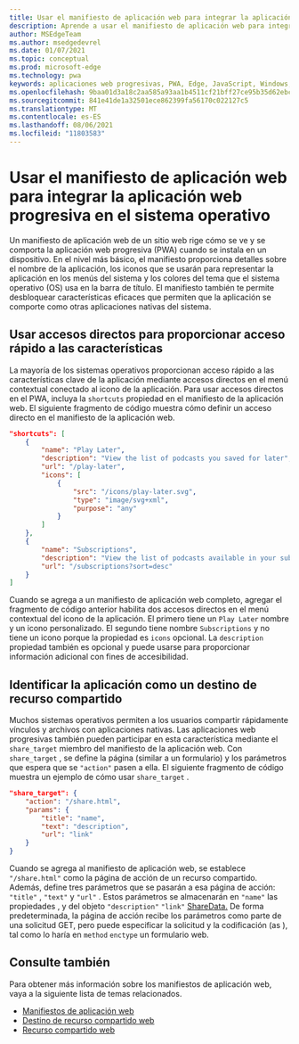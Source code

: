 ```yaml
---
title: Usar el manifiesto de aplicación web para integrar la aplicación web progresiva en el sistema operativo
description: Aprende a usar el manifiesto de aplicación web para integrar la aplicación web progresiva en el sistema operativo.
author: MSEdgeTeam
ms.author: msedgedevrel
ms.date: 01/07/2021
ms.topic: conceptual
ms.prod: microsoft-edge
ms.technology: pwa
keywords: aplicaciones web progresivas, PWA, Edge, JavaScript, Windows, UWP, Microsoft Store
ms.openlocfilehash: 9baa01d3a18c2aa585a93aa1b4511cf21bff27ce95b35d62ebc0d23fbb70cafd
ms.sourcegitcommit: 841e41de1a32501ece862399fa56170c022127c5
ms.translationtype: MT
ms.contentlocale: es-ES
ms.lasthandoff: 08/06/2021
ms.locfileid: "11803583"
---
```

# <a name="use-the-web-app-manifest-to-integrate-your-progressive-web-app-into-the-operating-system"></a>Usar el manifiesto de aplicación web para integrar la aplicación web progresiva en el sistema operativo

Un manifiesto de aplicación web de un sitio web rige cómo se ve y se comporta la aplicación web progresiva \(PWA\) cuando se instala en un dispositivo.  En el nivel más básico, el manifiesto proporciona detalles sobre el nombre de la aplicación, los iconos que se usarán para representar la aplicación en los menús del sistema y los colores del tema que el sistema operativo \(OS\) usa en la barra de título.  El manifiesto también te permite desbloquear características eficaces que permiten que la aplicación se comporte como otras aplicaciones nativas del sistema.  

## <a name="use-shortcuts-to-provide-quick-access-to-features"></a>Usar accesos directos para proporcionar acceso rápido a las características  

La mayoría de los sistemas operativos proporcionan acceso rápido a las características clave de la aplicación mediante accesos directos en el menú contextual conectado al icono de la aplicación.  Para usar accesos directos en el PWA, incluya la `shortcuts` propiedad en el manifiesto de la aplicación web.  El siguiente fragmento de código muestra cómo definir un acceso directo en el manifiesto de la aplicación web.  

```json
"shortcuts": [
    {
        "name": "Play Later",
        "description": "View the list of podcasts you saved for later",
        "url": "/play-later",
        "icons": [
            {
                "src": "/icons/play-later.svg",
                "type": "image/svg+xml",
                "purpose": "any"
            }
        ]
    },
    {
        "name": "Subscriptions",
        "description": "View the list of podcasts available in your subscription",
        "url": "/subscriptions?sort=desc"
    }
]
```  

Cuando se agrega a un manifiesto de aplicación web completo, agregar el fragmento de código anterior habilita dos accesos directos en el menú contextual del icono de la aplicación.  El primero tiene un `Play Later` nombre y un icono personalizado.  El segundo tiene nombre `Subscriptions` y no tiene un icono porque la propiedad es `icons` opcional.  La `description` propiedad también es opcional y puede usarse para proporcionar información adicional con fines de accesibilidad.  

## <a name="identify-your-app-as-a-share-target"></a>Identificar la aplicación como un destino de recurso compartido

Muchos sistemas operativos permiten a los usuarios compartir rápidamente vínculos y archivos con aplicaciones nativas. Las aplicaciones web progresivas también pueden participar en esta característica mediante el `share_target` miembro del manifiesto de la aplicación web.  Con `share_target` , se define la página \(similar a un formulario\) y los parámetros que espera que se `"action"` pasen a ella.  El siguiente fragmento de código muestra un ejemplo de cómo usar `share_target` .

```json
"share_target": {
    "action": "/share.html",
    "params": {
        "title": "name",
        "text": "description",
        "url": "link"
    }
}
```

Cuando se agrega al manifiesto de aplicación web, se establece `"/share.html"` como la página de acción de un recurso compartido. Además, define tres parámetros que se pasarán a esa página de acción: `"title"` , `"text"` y `"url"` .  Estos parámetros se almacenarán en `"name"` las propiedades , y del objeto `"description"` `"link"` [ShareData.][GitHubWicgWebShareDomSharedata]  De forma predeterminada, la página de acción recibe los parámetros como parte de una solicitud GET, pero puede especificar la solicitud y la codificación \(as \), tal como lo haría en `method` `enctype` un formulario web.

## <a name="see-also"></a>Consulte también  

Para obtener más información sobre los manifiestos de aplicación web, vaya a la siguiente lista de temas relacionados.  

*   [Manifiestos de aplicación web][MDNWebAppManifests]  
*   [Destino de recurso compartido web][GitHubWicgWebShareTarget]
*   [Recurso compartido web][GithubW3cWebShare]
    
<!-- links -->  

[MDNWebAppManifests]: https://developer.mozilla.org/docs/Web/Manifest "Manifiestos de aplicación web | MDN"  

[GitHubWicgWebShareTarget]: https://wicg.github.io/web-share-target "Api de destino de recurso compartido web | WICG"
[GitHubWicgWebShareDomSharedata]: https://wicg.github.io/web-share#dom-sharedata "Diccionario de ShareData: API de recurso compartido web | WICG"  

[GithubW3cWebShare]: https://w3c.github.io/web-share/ "Api de uso compartido web | WICG"
